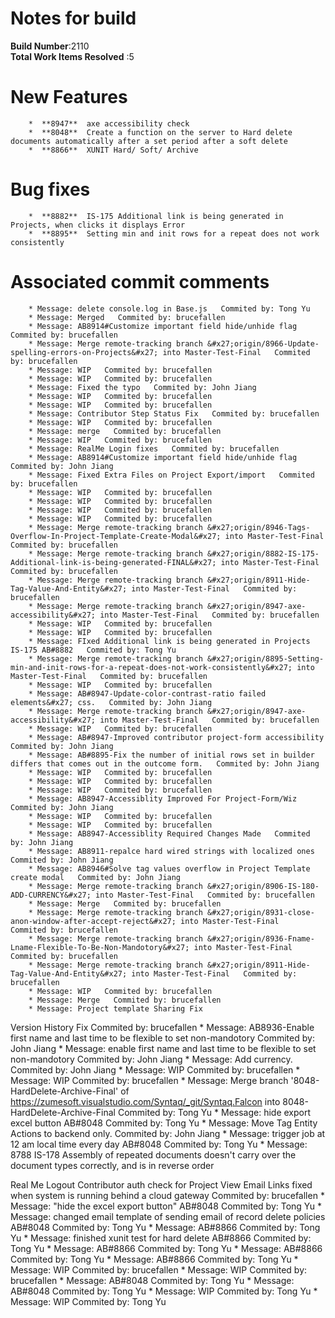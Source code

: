 # Notes for build
**Build Number**:2110   
**Total Work Items Resolved** :5

#  New Features
        *  **8947**  axe accessibility check
        *  **8048**  Create a function on the server to Hard delete documents automatically after a set period after a soft delete
        *  **8866**  XUNIT Hard/ Soft/ Archive

#  Bug fixes
        *  **8882**  IS-175 Additional link is being generated in Projects, when clicks it displays Error
        *  **8895**  Setting min and init rows for a repeat does not work consistently


#  Associated commit comments
        * Message: delete console.log in Base.js   Commited by: Tong Yu
        * Message: Merged   Commited by: brucefallen
        * Message: AB8914#Customize important field hide/unhide flag   Commited by: brucefallen
        * Message: Merge remote-tracking branch &#x27;origin/8966-Update-spelling-errors-on-Projects&#x27; into Master-Test-Final   Commited by: brucefallen
        * Message: WIP   Commited by: brucefallen
        * Message: WIP   Commited by: brucefallen
        * Message: Fixed the typo   Commited by: John Jiang
        * Message: WIP   Commited by: brucefallen
        * Message: WIP   Commited by: brucefallen
        * Message: Contributor Step Status Fix   Commited by: brucefallen
        * Message: WIP   Commited by: brucefallen
        * Message: merge   Commited by: brucefallen
        * Message: WIP   Commited by: brucefallen
        * Message: RealMe Login fixes   Commited by: brucefallen
        * Message: AB8914#Customize important field hide/unhide flag   Commited by: John Jiang
        * Message: Fixed Extra Files on Project Export/import   Commited by: brucefallen
        * Message: WIP   Commited by: brucefallen
        * Message: WIP   Commited by: brucefallen
        * Message: WIP   Commited by: brucefallen
        * Message: WIP   Commited by: brucefallen
        * Message: Merge remote-tracking branch &#x27;origin/8946-Tags-Overflow-In-Project-Template-Create-Modal&#x27; into Master-Test-Final   Commited by: brucefallen
        * Message: Merge remote-tracking branch &#x27;origin/8882-IS-175-Additional-link-is-being-generated-FINAL&#x27; into Master-Test-Final   Commited by: brucefallen
        * Message: Merge remote-tracking branch &#x27;origin/8911-Hide-Tag-Value-And-Entity&#x27; into Master-Test-Final   Commited by: brucefallen
        * Message: Merge remote-tracking branch &#x27;origin/8947-axe-accessibility&#x27; into Master-Test-Final   Commited by: brucefallen
        * Message: WIP   Commited by: brucefallen
        * Message: WIP   Commited by: brucefallen
        * Message: FIxed Additional link is being generated in Projects IS-175 AB#8882   Commited by: Tong Yu
        * Message: Merge remote-tracking branch &#x27;origin/8895-Setting-min-and-init-rows-for-a-repeat-does-not-work-consistently&#x27; into Master-Test-Final   Commited by: brucefallen
        * Message: WIP   Commited by: brucefallen
        * Message: AB#8947-Update-color-contrast-ratio failed elements&#x27; css.   Commited by: John Jiang
        * Message: Merge remote-tracking branch &#x27;origin/8947-axe-accessibility&#x27; into Master-Test-Final   Commited by: brucefallen
        * Message: WIP   Commited by: brucefallen
        * Message: AB#8947-Improved contributor project-form accessibility   Commited by: John Jiang
        * Message: AB#8895-Fix the number of initial rows set in builder differs that comes out in the outcome form.   Commited by: John Jiang
        * Message: WIP   Commited by: brucefallen
        * Message: WIP   Commited by: brucefallen
        * Message: WIP   Commited by: brucefallen
        * Message: AB8947-Accessiblity Improved For Project-Form/Wiz   Commited by: John Jiang
        * Message: WIP   Commited by: brucefallen
        * Message: WIP   Commited by: brucefallen
        * Message: AB8947-Accessiblity Required Changes Made   Commited by: John Jiang
        * Message: AB8911-repalce hard wired strings with localized ones   Commited by: John Jiang
        * Message: AB8946#Solve tag values overflow in Project Template create modal   Commited by: John Jiang
        * Message: Merge remote-tracking branch &#x27;origin/8906-IS-180-ADD-CURRENCY&#x27; into Master-Test-Final   Commited by: brucefallen
        * Message: Merge   Commited by: brucefallen
        * Message: Merge remote-tracking branch &#x27;origin/8931-close-anon-window-after-accept-reject&#x27; into Master-Test-Final   Commited by: brucefallen
        * Message: Merge remote-tracking branch &#x27;origin/8936-Fname-Lname-Flexible-To-Be-Non-Mandotory&#x27; into Master-Test-Final   Commited by: brucefallen
        * Message: Merge remote-tracking branch &#x27;origin/8911-Hide-Tag-Value-And-Entity&#x27; into Master-Test-Final   Commited by: brucefallen
        * Message: WIP   Commited by: brucefallen
        * Message: Merge   Commited by: brucefallen
        * Message: Project template Sharing Fix
Version History Fix   Commited by: brucefallen
        * Message: AB8936-Enable first name and last time to be flexible to set non-mandotory   Commited by: John Jiang
        * Message: enable first name and last time to be flexible to set non-mandotory   Commited by: John Jiang
        * Message: Add currency.   Commited by: John Jiang
        * Message: WIP   Commited by: brucefallen
        * Message: WIP   Commited by: brucefallen
        * Message: Merge branch &#x27;8048-HardDelete-Archive-Final&#x27; of https://zumesoft.visualstudio.com/Syntaq/_git/Syntaq.Falcon into 8048-HardDelete-Archive-Final   Commited by: Tong Yu
        * Message: hide export excel button AB#8048   Commited by: Tong Yu
        * Message: Move Tag Entity Actions to backend only.   Commited by: John Jiang
        * Message: trigger job at 12 am local time every day AB#8048   Commited by: Tong Yu
        * Message: 8788 IS-178 Assembly of repeated documents doesn&#x27;t carry over the document types correctly, and is in reverse order

Real Me Logout
Contributor auth check for Project View
Email Links fixed when system is running behind a cloud gateway   Commited by: brucefallen
        * Message: &quot;hide the excel export button&quot; AB#8048   Commited by: Tong Yu
        * Message: changed email template of sending email of record delete policies AB#8048   Commited by: Tong Yu
        * Message: AB#8866   Commited by: Tong Yu
        * Message: finished xunit test for hard delete AB#8866   Commited by: Tong Yu
        * Message: AB#8866   Commited by: Tong Yu
        * Message: AB#8866   Commited by: Tong Yu
        * Message: AB#8866   Commited by: Tong Yu
        * Message: WIP   Commited by: brucefallen
        * Message: WIP   Commited by: brucefallen
        * Message: AB#8048   Commited by: Tong Yu
        * Message: AB#8048   Commited by: Tong Yu
        * Message: WIP   Commited by: Tong Yu
        * Message: WIP   Commited by: Tong Yu
